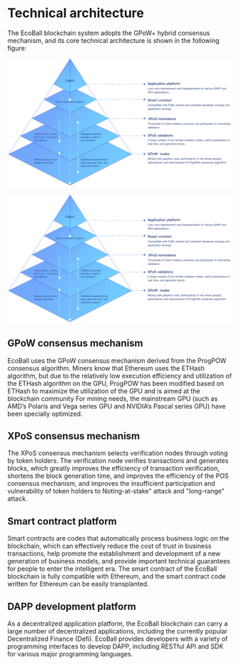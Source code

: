 # Technical architecture

The EcoBall blockchain system adopts the GPoW+ hybrid consensus mechanism, and its core technical architecture is shown in the following figure:

![Technical architecture](images/tech-arc-en.png)

<img src='images/tech-arc-en.png'></img>

## GPoW consensus mechanism

EcoBall uses the GPoW consensus mechanism derived from the ProgPOW consensus algorithm. Miners know that Ethereum uses the ETHash algorithm, but due to the relatively low execution efficiency and utilization of the ETHash algorithm on the GPU, ProgPOW has been modified based on ETHash to maximize the utilization of the GPU and is aimed at the blockchain community For mining needs, the mainstream GPU (such as AMD’s Polaris and Vega series GPU and NVIDIA’s Pascal series GPU) have been specially optimized.

## XPoS consensus mechanism

The XPoS consensus mechanism selects verification nodes through voting by token holders. The verification node verifies transactions and generates blocks, which greatly improves the efficiency of transaction verification, shortens the block generation time, and improves the efficiency of the POS consensus mechanism, and improves the insufficient participation and vulnerability of token holders to Noting-at-stake" attack and "long-range" attack.

## Smart contract platform

Smart contracts are codes that automatically process business logic on the blockchain, which can effectively reduce the cost of trust in business transactions, help promote the establishment and development of a new generation of business models, and provide important technical guarantees for people to enter the intelligent era. The smart contract of the EcoBall blockchain is fully compatible with Ethereum, and the smart contract code written for Ethereum can be easily transplanted.

## DAPP development platform

As a decentralized application platform, the EcoBall blockchain can carry a large number of decentralized applications, including the currently popular Decentralized Finance (Defi). EcoBall provides developers with a variety of programming interfaces to develop DAPP, including RESTful API and SDK for various major programming languages.


